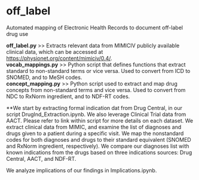 # off_label
Automated mapping of Electronic Health Records to document off-label drug use 

**off_label.py** >> Extracts relevant data from MIMICIV publicly available clinical data, which can be accessed at https://physionet.org/content/mimiciv/0.4/.  
**vocab_mappings.py** >> Python script that defines functions that extract standard to non-standard terms or vice versa. Used to convert from ICD to SNOMED, and to MeSH codes.  
**concept_mapping.py** >> Python script used to extract and map drug concepts from non-standard terms and vice versa. Used to convert from NDC to RxNorm ingredient, and to NDF-RT codes.   

**We start by extracting formal indication dat from Drug Central, in our script DrugInd_Extraction.ipynb. We also leverage Clinical Trial data from AACT. Please refer to link within script for more details on each dataset.
We extract clinical data from MIMIC, and examine the list of diagnoses and drugs given to a patient during a specific visit. We map the nonstandard codes for both diagnoses and drugs to their standard equivalent (SNOMED and RxNorm ingredient, respectively). 
We compare our diagnoses list with known indications from the drugs based on three indications sources: Drug Central, AACT, and NDF-RT. 
 
We analyze implications of our findings in Implications.ipynb. 
